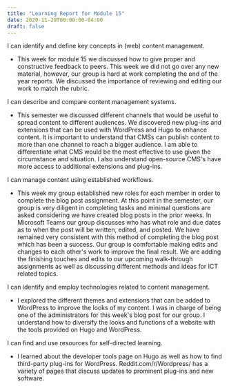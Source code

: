 ```yaml
---
title: "Learning Report for Module 15"
date: 2020-11-29T00:00:00-04:00
draft: false
---
```

I can identify and define key concepts in (web) content management.

* This week for module 15 we discussed how to give proper and constructive feedback to peers. This week we did not go over any new material, however, our group is hard at work completing the end of the year reports. We discussed the importance of reviewing and editing our work to match the rubric.

I can describe and compare content management systems.

* This semester we discussed different channels that would be useful to spread content to different audiences. We discovered new plug-ins and extensions that can be used with WordPress and Hugo to enhance content. It is important to understand that CMSs can publish content to more than one channel to reach a bigger audience. I am able to differentiate what CMS would be the most effective to use given the circumstance and situation. I also understand open-source CMS's have more access to additional extensions and plug-ins.

I can manage content using established workflows.

*  This week my group established new roles for each member in order to complete the blog post assignment. At this point in the semester, our group is very diligent in completing tasks and minimal questions are asked considering we have created blog posts in the prior weeks. In Microsoft Teams our group discusses who has what role and due dates as to when the post will be written, edited, and posted. We have remained very consistent with this method of completing the blog post which has been a success. Our group is comfortable making edits and changes to each other's work to improve the final result. We are adding the finishing touches and edits to our upcoming walk-through assignments as well as discussing different methods and ideas for ICT related topics.

I can identify and employ technologies related to content management.

* I explored the different themes and extensions that can be added to WordPress to improve the looks of my content. I was in charge of being one of the administrators for this week's blog post for our group. I understand how to diversify the looks and functions of a website with the tools provided on Hugo and WordPress.

I can find and use resources for self-directed learning.

* I learned about the developer tools page on Hugo as well as how to find third-party plug-ins for WordPress. Reddit.com/r/Wordpress/ has a variety of pages that discuss updates to prominent plug-ins and new software. 

